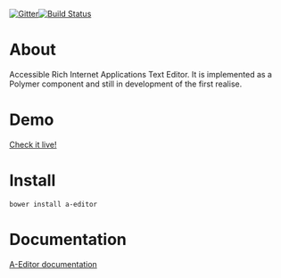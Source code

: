 [![Gitter](https://badges.gitter.im/Join%20Chat.svg)](https://gitter.im/rodrigoprestesmachado/a-editor?utm_source=badge&utm_medium=badge&utm_campaign=pr-badge)[![Build Status](https://travis-ci.org/rodrigoprestesmachado/a-editor.svg?branch=master)](https://travis-ci.org/rodrigoprestesmachado/a-editor)

# About
Accessible Rich Internet Applications Text Editor. It is implemented as a Polymer 
component and still in development of the first realise.

# Demo
[Check it live!](http://code.inf.poa.ifrs.edu.br/a-editor/bower_components/a-editor/example)

# Install
```schell
bower install a-editor
```
# Documentation 
[A-Editor documentation](https://github.com/rodrigoprestesmachado/a-editor/wiki)
